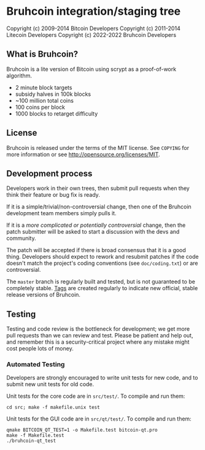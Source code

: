 Bruhcoin integration/staging tree
================================



Copyright (c) 2009-2014 Bitcoin Developers
Copyright (c) 2011-2014 Litecoin Developers
Copyright (c) 2022-2022 Bruhcoin Developers

What is Bruhcoin?
----------------

Bruhcoin is a lite version of Bitcoin using scrypt as a proof-of-work algorithm.
 - 2 minute block targets
 - subsidy halves in 100k blocks
 - ~100 million total coins
 - 100 coins per block
 - 1000 blocks to retarget difficulty

License
-------

Bruhcoin is released under the terms of the MIT license. See `COPYING` for more
information or see http://opensource.org/licenses/MIT.

Development process
-------------------

Developers work in their own trees, then submit pull requests when they think
their feature or bug fix is ready.

If it is a simple/trivial/non-controversial change, then one of the Bruhcoin
development team members simply pulls it.

If it is a *more complicated or potentially controversial* change, then the patch
submitter will be asked to start a discussion with the devs and community.

The patch will be accepted if there is broad consensus that it is a good thing.
Developers should expect to rework and resubmit patches if the code doesn't
match the project's coding conventions (see `doc/coding.txt`) or are
controversial.

The `master` branch is regularly built and tested, but is not guaranteed to be
completely stable. [Tags](https://github.com/williameom5678/bruhcoin/tags) are created
regularly to indicate new official, stable release versions of Bruhcoin.

Testing
-------

Testing and code review is the bottleneck for development; we get more pull
requests than we can review and test. Please be patient and help out, and
remember this is a security-critical project where any mistake might cost people
lots of money.

### Automated Testing

Developers are strongly encouraged to write unit tests for new code, and to
submit new unit tests for old code.

Unit tests for the core code are in `src/test/`. To compile and run them:

    cd src; make -f makefile.unix test

Unit tests for the GUI code are in `src/qt/test/`. To compile and run them:

    qmake BITCOIN_QT_TEST=1 -o Makefile.test bitcoin-qt.pro
    make -f Makefile.test
    ./bruhcoin-qt_test

